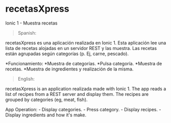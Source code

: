 # recetasXpress
Ionic 1 - Muestra recetas

>Spanish:

recetasXpress es una aplicación realizada en Ionic 1. Esta aplicación lee una lista de recetas alojadas en un servidor REST y las muestra. Las recetas están agrupadas según categorías (p. Ej, carne, pescado).

*Funcionamiento:
 *Muestra de categorías.
 *Pulsa categoría.
 *Muestra de recetas.
 *Muestra de ingredientes y realización de la misma.

	
>English:

recetasXpress is an application realizada made with Ionic 1. The app reads a list of recipes from a REST server and display them. The recipes are grouped by categories (eg, meat, fish).

App Operation:
	- Display categories.
	- Press category.
	- Display recipes.
	- Display ingredients and how it's make.
